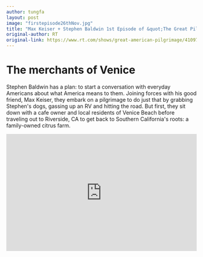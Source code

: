 ```yaml
---
author: tungfa
layout: post
image: "firstepisode26thNov.jpg"
title: "Max Keiser + Stephen Baldwin 1st Episode of &quot;The Great Pilgrimage&quot; is up"
original-author: RT 
original-link: https://www.rt.com/shows/great-american-pilgrimage/410972-southern-california-citrus-farm/
---
```


The merchants of Venice
=======================

Stephen Baldwin has a plan: to start a conversation with everyday Americans about what America means to them. Joining forces with his good friend, Max Keiser, they embark on a pilgrimage to do just that by grabbing Stephen's dogs, gassing up an RV and hitting the road. But first, they sit down with a cafe owner and local residents of Venice Beach before traveling out to Riverside, CA to get back to Southern California's roots: a family-owned citrus farm.

<div style="position: relative;padding-bottom: 56.25%; padding-top: 25px; height: 0;"><iframe style="position: absolute;top: 0;left: 0;width: 100%;height: 100%;" src="https://www.rt.com/shows/great-american-pilgrimage/410972-southern-california-citrus-farm/video/" frameborder="0" allowfullscreen/></iframe></div>
